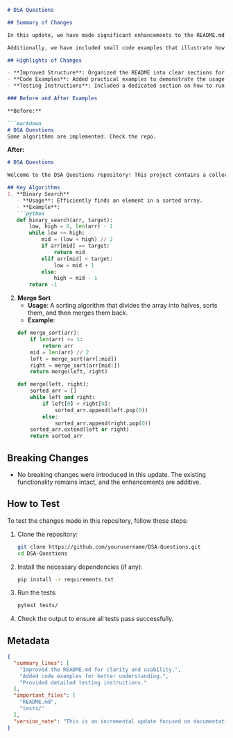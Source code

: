 ```markdown
# DSA Questions

## Summary of Changes

In this update, we have made significant enhancements to the README.md file to improve clarity and usability for developers and users engaging with our DSA Questions repository. The primary goal was to streamline the documentation, making it easier to navigate and understand the purpose of the repository, as well as the implementation details of algorithms and data structures. 

Additionally, we have included small code examples that illustrate how to utilize specific functions and solve common problems. This aims to provide immediate value to users and encourage them to engage with our repository more actively. By refining the content and structure of the README, we hope to enhance the overall onboarding experience for new contributors.

## Highlights of Changes

- **Improved Structure**: Organized the README into clear sections for better readability.
- **Code Examples**: Added practical examples to demonstrate the usage of key algorithms.
- **Testing Instructions**: Included a dedicated section on how to run tests for the codebase.

### Before and After Examples

**Before:**

```markdown
# DSA Questions
Some algorithms are implemented. Check the repo.
```

**After:**

```markdown
# DSA Questions

Welcome to the DSA Questions repository! This project contains a collection of algorithms and data structures to help you enhance your coding skills. 

## Key Algorithms
1. **Binary Search**
   - **Usage**: Efficiently finds an element in a sorted array.
   - **Example**:
   ```python
   def binary_search(arr, target):
       low, high = 0, len(arr) - 1
       while low <= high:
           mid = (low + high) // 2
           if arr[mid] == target:
               return mid
           elif arr[mid] < target:
               low = mid + 1
           else:
               high = mid - 1
       return -1
   ```

2. **Merge Sort**
   - **Usage**: A sorting algorithm that divides the array into halves, sorts them, and then merges them back.
   - **Example**:
   ```python
   def merge_sort(arr):
       if len(arr) <= 1:
           return arr
       mid = len(arr) // 2
       left = merge_sort(arr[:mid])
       right = merge_sort(arr[mid:])
       return merge(left, right)

   def merge(left, right):
       sorted_arr = []
       while left and right:
           if left[0] < right[0]:
               sorted_arr.append(left.pop(0))
           else:
               sorted_arr.append(right.pop(0))
       sorted_arr.extend(left or right)
       return sorted_arr
   ```

## Breaking Changes

- No breaking changes were introduced in this update. The existing functionality remains intact, and the enhancements are additive.

## How to Test

To test the changes made in this repository, follow these steps:

1. Clone the repository:
   ```bash
   git clone https://github.com/yourusername/DSA-Questions.git
   cd DSA-Questions
   ```

2. Install the necessary dependencies (if any):
   ```bash
   pip install -r requirements.txt
   ```

3. Run the tests:
   ```bash
   pytest tests/
   ```

4. Check the output to ensure all tests pass successfully.

## Metadata

```json
{
  "summary_lines": [
    "Improved the README.md for clarity and usability.",
    "Added code examples for better understanding.",
    "Provided detailed testing instructions."
  ],
  "important_files": [
    "README.md",
    "tests/"
  ],
  "version_note": "This is an incremental update focused on documentation improvements."
}
```
```
